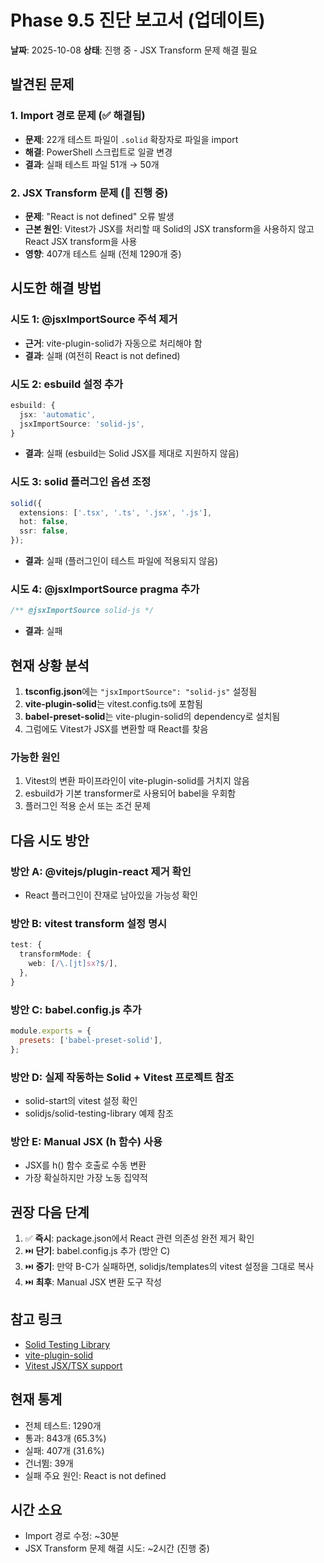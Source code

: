 # Phase 9.5 진단 보고서 (업데이트)

**날짜**: 2025-10-08 **상태**: 진행 중 - JSX Transform 문제 해결 필요

## 발견된 문제

### 1. Import 경로 문제 (✅ 해결됨)

- **문제**: 22개 테스트 파일이 `.solid` 확장자로 파일을 import
- **해결**: PowerShell 스크립트로 일괄 변경
- **결과**: 실패 테스트 파일 51개 → 50개

### 2. JSX Transform 문제 (🔴 진행 중)

- **문제**: "React is not defined" 오류 발생
- **근본 원인**: Vitest가 JSX를 처리할 때 Solid의 JSX transform을 사용하지 않고
  React JSX transform을 사용
- **영향**: 407개 테스트 실패 (전체 1290개 중)

## 시도한 해결 방법

### 시도 1: @jsxImportSource 주석 제거

- **근거**: vite-plugin-solid가 자동으로 처리해야 함
- **결과**: 실패 (여전히 React is not defined)

### 시도 2: esbuild 설정 추가

```typescript
esbuild: {
  jsx: 'automatic',
  jsxImportSource: 'solid-js',
}
```

- **결과**: 실패 (esbuild는 Solid JSX를 제대로 지원하지 않음)

### 시도 3: solid 플러그인 옵션 조정

```typescript
solid({
  extensions: ['.tsx', '.ts', '.jsx', '.js'],
  hot: false,
  ssr: false,
});
```

- **결과**: 실패 (플러그인이 테스트 파일에 적용되지 않음)

### 시도 4: @jsxImportSource pragma 추가

```typescript
/** @jsxImportSource solid-js */
```

- **결과**: 실패

## 현재 상황 분석

1. **tsconfig.json**에는 `"jsxImportSource": "solid-js"` 설정됨
2. **vite-plugin-solid**는 vitest.config.ts에 포함됨
3. **babel-preset-solid**는 vite-plugin-solid의 dependency로 설치됨
4. 그럼에도 Vitest가 JSX를 변환할 때 React를 찾음

### 가능한 원인

1. Vitest의 변환 파이프라인이 vite-plugin-solid를 거치지 않음
2. esbuild가 기본 transformer로 사용되어 babel을 우회함
3. 플러그인 적용 순서 또는 조건 문제

## 다음 시도 방안

### 방안 A: @vitejs/plugin-react 제거 확인

- React 플러그인이 잔재로 남아있을 가능성 확인

### 방안 B: vitest transform 설정 명시

```typescript
test: {
  transformMode: {
    web: [/\.[jt]sx?$/],
  },
}
```

### 방안 C: babel.config.js 추가

```javascript
module.exports = {
  presets: ['babel-preset-solid'],
};
```

### 방안 D: 실제 작동하는 Solid + Vitest 프로젝트 참조

- solid-start의 vitest 설정 확인
- solidjs/solid-testing-library 예제 참조

### 방안 E: Manual JSX (h 함수) 사용

- JSX를 h() 함수 호출로 수동 변환
- 가장 확실하지만 가장 노동 집약적

## 권장 다음 단계

1. ✅ **즉시**: package.json에서 React 관련 의존성 완전 제거 확인
2. ⏭️ **단기**: babel.config.js 추가 (방안 C)
3. ⏭️ **중기**: 만약 B-C가 실패하면, solidjs/templates의 vitest 설정을 그대로
   복사
4. ⏭️ **최후**: Manual JSX 변환 도구 작성

## 참고 링크

- [Solid Testing Library](https://github.com/solidjs/solid-testing-library)
- [vite-plugin-solid](https://github.com/solidjs/vite-plugin-solid)
- [Vitest JSX/TSX support](https://vitest.dev/guide/common-errors.html)

## 현재 통계

- 전체 테스트: 1290개
- 통과: 843개 (65.3%)
- 실패: 407개 (31.6%)
- 건너뜀: 39개
- 실패 주요 원인: React is not defined

## 시간 소요

- Import 경로 수정: ~30분
- JSX Transform 문제 해결 시도: ~2시간 (진행 중)
